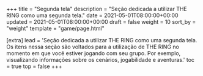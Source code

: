+++
title = "Segunda tela"
description = "Seção dedicada a utilizar THE RING como uma segunda tela."
date = 2021-05-01T08:00:00+00:00
updated = 2021-05-01T08:00:00+00:00
draft = false
weight = 10
sort_by = "weight"
template = "game/page.html"

[extra]
lead = 'Seção dedicada a utilizar THE RING como uma segunda tela. Os itens nessa seção são voltados para a utilização de THE RING no momento em que você estiver jogando com seu grupo. Por exemplo, visualizando informações sobre os cenários, jogabilidade e aventuras.'
toc = true
top = false
+++
